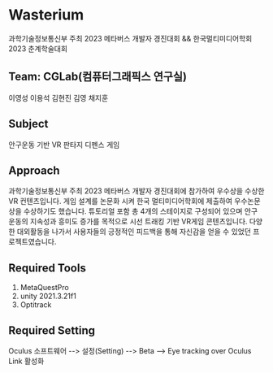# Wasterium

과학기술정보통신부 주최 2023 메타버스 개발자 경진대회
&& 한국멀티미디어학회 2023 춘계학술대회

## Team: CGLab(컴퓨터그래픽스 연구실)

이영성
이용석
김현진
김영
채지훈

## Subject

안구운동 기반 VR 판타지 디펜스 게임

## Approach

과학기술정보통신부 주최 2023 메타버스 개발자 경진대회에 참가하여 우수상을 수상한 VR 컨텐츠입니다. 
게임 설계를 논문화 시켜 한국 멀티미디어학회에 제출하여 우수논문상을 수상하기도 했습니다. 
튜토리얼 포함 총 4개의 스테이지로 구성되어 있으며 안구 운동의 지속성과 흥미도 증가를 목적으로 시선 트래킹 기반 VR게임 콘텐츠입니다. 
다양한 대외활동을 나가서 사용자들의 긍정적인 피드백을 통해 자신감을 얻을 수 있었던 프로젝트였습니다. 

## Required Tools

1. MetaQuestPro 
2. unity 2021.3.21f1
3. Optitrack

## Required Setting

Oculus 소프트웨어 --> 설정(Setting) --> Beta --> Eye tracking over Oculus Link 활성화
